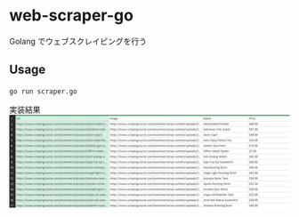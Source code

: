 # web-scraper-go
Golang でウェブスクレイピングを行う

## Usage

```bash
go run scraper.go
```

実装結果
![result](image.png)
